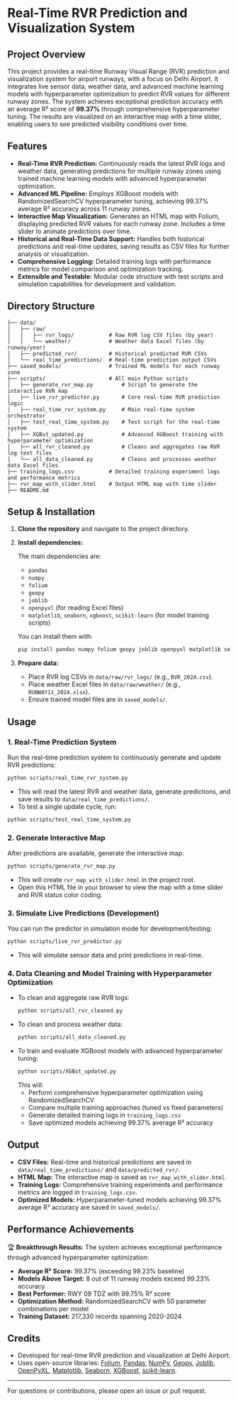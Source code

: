 # Real-Time RVR Prediction and Visualization System

## Project Overview
This project provides a real-time Runway Visual Range (RVR) prediction and visualization system for airport runways, with a focus on Delhi Airport. It integrates live sensor data, weather data, and advanced machine learning models with hyperparameter optimization to predict RVR values for different runway zones. The system achieves exceptional prediction accuracy with an average R² score of **99.37%** through comprehensive hyperparameter tuning. The results are visualized on an interactive map with a time slider, enabling users to see predicted visibility conditions over time.

## Features
- **Real-Time RVR Prediction:** Continuously reads the latest RVR logs and weather data, generating predictions for multiple runway zones using trained machine learning models with advanced hyperparameter optimization.
- **Advanced ML Pipeline:** Employs XGBoost models with RandomizedSearchCV hyperparameter tuning, achieving 99.37% average R² accuracy across 11 runway zones.
- **Interactive Map Visualization:** Generates an HTML map with Folium, displaying predicted RVR values for each runway zone. Includes a time slider to animate predictions over time.
- **Historical and Real-Time Data Support:** Handles both historical predictions and real-time updates, saving results as CSV files for further analysis or visualization.
- **Comprehensive Logging:** Detailed training logs with performance metrics for model comparison and optimization tracking.
- **Extensible and Testable:** Modular code structure with test scripts and simulation capabilities for development and validation.

## Directory Structure
```
├── data/
│   ├── raw/
│   │   ├── rvr_logs/           # Raw RVR log CSV files (by year)
│   │   └── weather/            # Weather data Excel files (by runway/year)
│   ├── predicted_rvr/          # Historical predicted RVR CSVs
│   └── real_time_predictions/  # Real-time prediction output CSVs
├── saved_models/               # Trained ML models for each runway zone
├── scripts/                    # All main Python scripts
│   ├── generate_rvr_map.py         # Script to generate the interactive RVR map
│   ├── live_rvr_predictor.py       # Core real-time RVR prediction logic
│   ├── real_time_rvr_system.py     # Main real-time system orchestrator
│   ├── test_real_time_system.py    # Test script for the real-time system
│   ├── XGBst_updated.py            # Advanced XGBoost training with hyperparameter optimization
│   ├── all_rvr_cleaned.py          # Cleans and aggregates raw RVR log text files
│   └── all_data_cleaned.py         # Cleans and processes weather data Excel files
├── training_logs.csv           # Detailed training experiment logs and performance metrics
├── rvr_map_with_slider.html    # Output HTML map with time slider
├── README.md
```

## Setup & Installation
1. **Clone the repository** and navigate to the project directory.
2. **Install dependencies:**
   
   The main dependencies are:
   - `pandas`
   - `numpy`
   - `folium`
   - `geopy`
   - `joblib`
   - `openpyxl` (for reading Excel files)
   - `matplotlib`, `seaborn`, `xgboost`, `scikit-learn` (for model training scripts)

   You can install them with:
   ```bash
   pip install pandas numpy folium geopy joblib openpyxl matplotlib seaborn xgboost scikit-learn
   ```

3. **Prepare data:**
   - Place RVR log CSVs in `data/raw/rvr_logs/` (e.g., `RVR_2024.csv`).
   - Place weather Excel files in `data/raw/weather/` (e.g., `RUNWAY11_2024.xlsx`).
   - Ensure trained model files are in `saved_models/`.

## Usage
### 1. Real-Time Prediction System
Run the real-time prediction system to continuously generate and update RVR predictions:
```bash
python scripts/real_time_rvr_system.py
```
- This will read the latest RVR and weather data, generate predictions, and save results to `data/real_time_predictions/`.
- To test a single update cycle, run:
```bash
python scripts/test_real_time_system.py
```

### 2. Generate Interactive Map
After predictions are available, generate the interactive map:
```bash
python scripts/generate_rvr_map.py
```
- This will create `rvr_map_with_slider.html` in the project root.
- Open this HTML file in your browser to view the map with a time slider and RVR status color coding.

### 3. Simulate Live Predictions (Development)
You can run the predictor in simulation mode for development/testing:
```bash
python scripts/live_rvr_predictor.py
```
- This will simulate sensor data and print predictions in real-time.

### 4. Data Cleaning and Model Training with Hyperparameter Optimization
- To clean and aggregate raw RVR logs:
  ```bash
  python scripts/all_rvr_cleaned.py
  ```
- To clean and process weather data:
  ```bash
  python scripts/all_data_cleaned.py
  ```
- To train and evaluate XGBoost models with advanced hyperparameter tuning:
  ```bash
  python scripts/XGBst_updated.py
  ```
  This will:
  - Perform comprehensive hyperparameter optimization using RandomizedSearchCV
  - Compare multiple training approaches (tuned vs fixed parameters)
  - Generate detailed training logs in `training_logs.csv`
  - Save optimized models achieving 99.37% average R² accuracy

## Output
- **CSV Files:** Real-time and historical predictions are saved in `data/real_time_predictions/` and `data/predicted_rvr/`.
- **HTML Map:** The interactive map is saved as `rvr_map_with_slider.html`.
- **Training Logs:** Comprehensive training experiments and performance metrics are logged in `training_logs.csv`.
- **Optimized Models:** Hyperparameter-tuned models achieving 99.37% average R² accuracy are saved in `saved_models/`.

## Performance Achievements
🏆 **Breakthrough Results:** The system achieves exceptional performance through advanced hyperparameter optimization:
- **Average R² Score:** 99.37% (exceeding 99.23% baseline)
- **Models Above Target:** 8 out of 11 runway models exceed 99.23% accuracy
- **Best Performer:** RWY 09 TDZ with 99.75% R² score
- **Optimization Method:** RandomizedSearchCV with 50 parameter combinations per model
- **Training Dataset:** 217,330 records spanning 2020-2024

## Credits
- Developed for real-time RVR prediction and visualization at Delhi Airport.
- Uses open-source libraries: [Folium](https://python-visualization.github.io/folium/), [Pandas](https://pandas.pydata.org/), [NumPy](https://numpy.org/), [Geopy](https://geopy.readthedocs.io/), [Joblib](https://joblib.readthedocs.io/), [OpenPyXL](https://openpyxl.readthedocs.io/), [Matplotlib](https://matplotlib.org/), [Seaborn](https://seaborn.pydata.org/), [XGBoost](https://xgboost.readthedocs.io/), [scikit-learn](https://scikit-learn.org/).

---
For questions or contributions, please open an issue or pull request. 